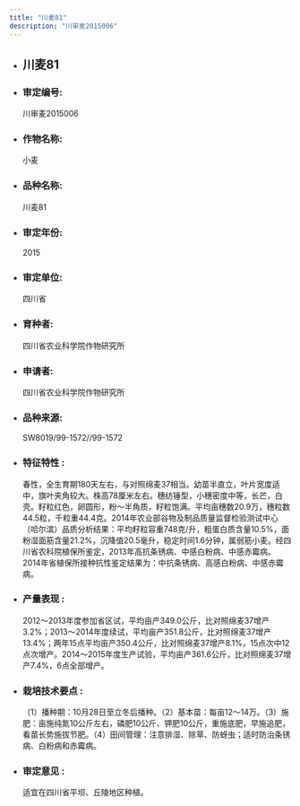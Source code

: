 ```yaml
---
title: "川麦81"
description: "川审麦2015006"
---
```

* ## 川麦81
* ###  审定编号:  
   川审麦2015006

*  ### 作物名称:  
   小麦

*   ###  品种名称: 
    川麦81

*   ### 审定年份: 
    2015

*   ### 审定单位:  
    四川省

*   ### 育种者:  
    四川省农业科学院作物研究所

*   ### 申请者:  
    四川省农业科学院作物研究所

*   ### 品种来源:  
    SW8019/99-1572//99-1572

*   ### 特征特性 : 
    春性，全生育期180天左右，与对照绵麦37相当。幼苗半直立，叶片宽度适中，旗叶夹角较大。株高78厘米左右。穗纺锤型，小穗密度中等，长芒，白壳。籽粒红色，卵圆形，粉～半角质，籽粒饱满。平均亩穗数20.9万，穗粒数44.5粒，千粒重44.4克。2014年农业部谷物及制品质量监督检验测试中心（哈尔滨）品质分析结果：平均籽粒容重748克/升，粗蛋白质含量10.5%，面粉湿面筋含量21.2%，沉降值20.5毫升，稳定时间1.6分钟，属弱筋小麦。经四川省农科院植保所鉴定，2013年高抗条锈病、中感白粉病、中感赤霉病。2014年省植保所接种抗性鉴定结果为：中抗条锈病、高感白粉病、中感赤霉病。

*   ### 产量表现 : 
    2012～2013年度参加省区试，平均亩产349.0公斤，比对照绵麦37增产3.2%；2013～2014年度续试，平均亩产351.8公斤，比对照绵麦37增产13.4%；两年15点平均亩产350.4公斤，比对照绵麦37增产8.1%，15点次中12点次增产。2014～2015年度生产试验，平均亩产361.6公斤，比对照绵麦37增产7.4%，6点全部增产。

*   ### 栽培技术要点 : 
    （1）播种期：10月28日至立冬后播种。（2）基本苗：每亩12～14万。（3）施肥：亩施纯氮10公斤左右，磷肥10公斤、钾肥10公斤，重施底肥，早施追肥，看苗长势施拔节肥。（4）田间管理：注意排湿、除草、防蚜虫；适时防治条锈病、白粉病和赤霉病。

*   ### 审定意见 : 
    适宜在四川省平坝、丘陵地区种植。
